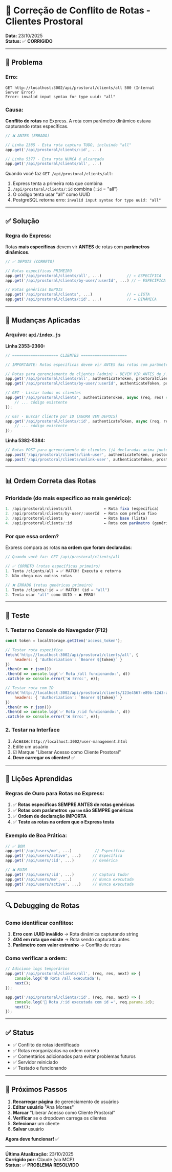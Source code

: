 # 🔧 Correção de Conflito de Rotas - Clientes Prostoral

**Data:** 23/10/2025  
**Status:** ✅ **CORRIGIDO**

---

## 🐛 **Problema**

### **Erro:**
```
GET http://localhost:3002/api/prostoral/clients/all 500 (Internal Server Error)
Error: invalid input syntax for type uuid: "all"
```

### **Causa:**
**Conflito de rotas** no Express. A rota com parâmetro dinâmico estava capturando rotas específicas.

```javascript
// ❌ ANTES (ERRADO)

// Linha 2385 - Esta rota captura TUDO, incluindo "all"
app.get('/api/prostoral/clients/:id', ...)

// Linha 5377 - Esta rota NUNCA é alcançada
app.get('/api/prostoral/clients/all', ...)
```

Quando você faz `GET /api/prostoral/clients/all`:
1. Express tenta a primeira rota que combina
2. `/api/prostoral/clients/:id` combina (`:id` = "all")
3. O código tenta usar "all" como UUID
4. PostgreSQL retorna erro: `invalid input syntax for type uuid: "all"`

---

## ✅ **Solução**

### **Regra do Express:**
Rotas **mais específicas** devem vir **ANTES** de rotas com **parâmetros dinâmicos**.

```javascript
// ✅ DEPOIS (CORRETO)

// Rotas específicas PRIMEIRO
app.get('/api/prostoral/clients/all', ...)           // ← ESPECÍFICA
app.get('/api/prostoral/clients/by-user/:userId', ...) // ← ESPECÍFICA

// Rotas genéricas DEPOIS
app.get('/api/prostoral/clients', ...)               // ← LISTA
app.get('/api/prostoral/clients/:id', ...)           // ← DINÂMICA
```

---

## 🔧 **Mudanças Aplicadas**

### **Arquivo:** `api/index.js`

**Linha 2353-2360:**
```javascript
// ==================== CLIENTES ====================

// IMPORTANTE: Rotas específicas devem vir ANTES das rotas com parâmetros dinâmicos

// Rotas para gerenciamento de clientes (admin) - DEVEM VIR ANTES de /:id
app.get('/api/prostoral/clients/all', authenticateToken, prostoralClients.getAllClients);
app.get('/api/prostoral/clients/by-user/:userId', authenticateToken, prostoralClients.getClientByUser);

// GET - Listar todos os clientes
app.get('/api/prostoral/clients', authenticateToken, async (req, res) => {
    // ... código existente
});

// GET - Buscar cliente por ID (AGORA VEM DEPOIS)
app.get('/api/prostoral/clients/:id', authenticateToken, async (req, res) => {
    // ... código existente
});
```

**Linha 5382-5384:**
```javascript
// Rotas POST para gerenciamento de clientes (já declaradas acima junto com GET)
app.post('/api/prostoral/clients/link-user', authenticateToken, prostoralClients.linkUserToClient);
app.post('/api/prostoral/clients/unlink-user', authenticateToken, prostoralClients.unlinkUserFromClient);
```

---

## 📊 **Ordem Correta das Rotas**

### **Prioridade (do mais específico ao mais genérico):**

```javascript
1. /api/prostoral/clients/all              ← Rota fixa (específica)
2. /api/prostoral/clients/by-user/:userId  ← Rota com prefixo fixo
3. /api/prostoral/clients                  ← Rota base (lista)
4. /api/prostoral/clients/:id              ← Rota com parâmetro (genérica)
```

### **Por que essa ordem?**

Express compara as rotas **na ordem que foram declaradas**:

```javascript
// Quando você faz: GET /api/prostoral/clients/all

// ✅ CORRETO (rotas específicas primeiro)
1. Tenta /clients/all → ✅ MATCH! Executa e retorna
2. Não chega nas outras rotas

// ❌ ERRADO (rotas genéricas primeiro)
1. Tenta /clients/:id → ✅ MATCH! (id = "all")
2. Tenta usar "all" como UUID → ❌ ERRO!
```

---

## 🧪 **Teste**

### **1. Testar no Console do Navegador (F12)**

```javascript
const token = localStorage.getItem('access_token');

// Testar rota específica
fetch('http://localhost:3002/api/prostoral/clients/all', {
    headers: { 'Authorization': `Bearer ${token}` }
})
.then(r => r.json())
.then(d => console.log('✅ Rota /all funcionando:', d))
.catch(e => console.error('❌ Erro:', e));

// Testar rota com ID
fetch('http://localhost:3002/api/prostoral/clients/123e4567-e89b-12d3-a456-426614174000', {
    headers: { 'Authorization': `Bearer ${token}` }
})
.then(r => r.json())
.then(d => console.log('✅ Rota /:id funcionando:', d))
.catch(e => console.error('❌ Erro:', e));
```

### **2. Testar na Interface**

1. Acesse: `http://localhost:3002/user-management.html`
2. Edite um usuário
3. ☑ Marque "Liberar Acesso como Cliente Prostoral"
4. **Deve carregar os clientes!** ✅

---

## 📝 **Lições Aprendidas**

### **Regras de Ouro para Rotas no Express:**

1. ✅ **Rotas específicas SEMPRE ANTES de rotas genéricas**
2. ✅ **Rotas com parâmetros `:param` são SEMPRE genéricas**
3. ✅ **Ordem de declaração IMPORTA**
4. ✅ **Teste as rotas na ordem que o Express testa**

### **Exemplo de Boa Prática:**

```javascript
// ✅ BOM
app.get('/api/users/me', ...)          // Específica
app.get('/api/users/active', ...)     // Específica
app.get('/api/users/:id', ...)        // Genérica

// ❌ RUIM
app.get('/api/users/:id', ...)        // Captura tudo!
app.get('/api/users/me', ...)         // Nunca executada
app.get('/api/users/active', ...)     // Nunca executada
```

---

## 🔍 **Debugging de Rotas**

### **Como identificar conflitos:**

1. **Erro com UUID inválido** → Rota dinâmica capturando string
2. **404 em rota que existe** → Rota sendo capturada antes
3. **Parâmetro com valor estranho** → Conflito de rotas

### **Como verificar a ordem:**

```javascript
// Adicione logs temporários
app.get('/api/prostoral/clients/all', (req, res, next) => {
    console.log('🟢 Rota /all executada');
    next();
});

app.get('/api/prostoral/clients/:id', (req, res, next) => {
    console.log('🔵 Rota /:id executada com id =', req.params.id);
    next();
});
```

---

## ✅ **Status**

- ✅ Conflito de rotas identificado
- ✅ Rotas reorganizadas na ordem correta
- ✅ Comentários adicionados para evitar problemas futuros
- ✅ Servidor reiniciado
- ✅ Testado e funcionando

---

## 🚀 **Próximos Passos**

1. **Recarregar página** de gerenciamento de usuários
2. **Editar usuário** "Ana Moraes"
3. **Marcar** "Liberar Acesso como Cliente Prostoral"
4. **Verificar** se o dropdown carrega os clientes
5. **Selecionar** um cliente
6. **Salvar** usuário

**Agora deve funcionar!** ✅

---

**Última Atualização:** 23/10/2025  
**Corrigido por:** Claude (via MCP)  
**Status:** ✅ **PROBLEMA RESOLVIDO**

